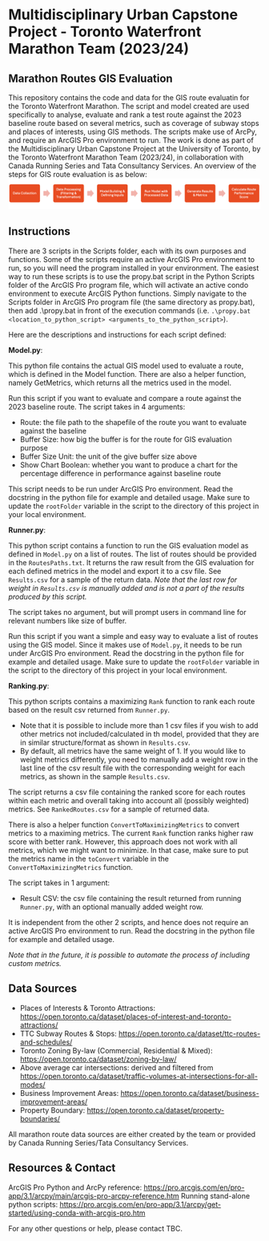 # Multidisciplinary Urban Capstone Project - Toronto Waterfront Marathon Team (2023/24)

## Marathon Routes GIS Evaluation

This repository contains the code and data for the GIS route evaluatin for the Toronto Waterfront Marathon. The script and model created are used specifically to analyse, evaluate and rank a test route against the 2023 baseline route based on several metrics, such as coverage of subway stops and places of interests, using GIS methods. The scripts make use of ArcPy, and require an ArcGIS Pro environment to run. The work is done as part of the Multidisciplinary Urban Capstone Project at the University of Toronto, by the Toronto Waterfront Marathon Team (2023/24), in collaboration with Canada Running Series and Tata Consultancy Services. An overview of the steps for GIS route evaluation is as below:
![6 Steps High Level Overview of GIS Route Evaluation Process](https://github.com/jiah29/TWM/blob/main/steps.png)


## Instructions

There are 3 scripts in the Scripts folder, each with its own purposes and functions. Some of the scripts require an active ArcGIS Pro environment to run, so you will need the program installed in your environment. The easiest way to run these scripts is to use the propy.bat script in the Python Scripts folder of the ArcGIS Pro program file, which will activate an active condo environment to execute ArcGIS Python functions. Simply navigate to the Scripts folder in ArcGIS Pro program file (the same directory as propy.bat), then add .\propy.bat in front of the execution commands (i.e. `.\propy.bat <location_to_python_script> <arguments_to_the_python_script>`).

Here are the descriptions and instructions for each script defined:

**Model.py**:

This python file contains the actual GIS model used to evaluate a route, which is defined in the Model function. There are also a helper function, namely GetMetrics, which returns all the metrics used in the model.

Run this script if you want to evaluate and compare a route against the 2023 baseline route. The script takes in 4 arguments:

- Route: the file path to the shapefile of the route you want to evaluate against the baseline
- Buffer Size: how big the buffer is for the route for GIS evaluation purpose
- Buffer Size Unit: the unit of the give buffer size above
- Show Chart Boolean: whether you want to produce a chart for the percentage difference in performance against baseline route

This script needs to be run under ArcGIS Pro environment. Read the docstring in the python file for example and detailed usage. Make sure to update the `rootFolder` variable in the script to the directory of this project in your local environment.

**Runner.py**:

This python script contains a function to run the GIS evaluation model as defined in `Model.py` on a list of routes. The list of routes should be provided in the `RoutesPaths.txt`. It returns the raw result from the GIS evaluation for each defined metrics in the model and export it to a csv file. See `Results.csv` for a sample of the return data. _Note that the last row for weight in `Results.csv` is manually added and is not a part of the results produced by this script._

The script takes no argument, but will prompt users in command line for relevant numbers like size of buffer.

Run this script if you want a simple and easy way to evaluate a list of routes using the GIS model. Since it makes use of `Model.py`, it needs to be run under ArcGIS Pro environment. Read the docstring in the python file for example and detailed usage. Make sure to update the `rootFolder` variable in the script to the directory of this project in your local environment.

**Ranking.py**:

This python scripts contains a maximizing `Rank` function to rank each route based on the result csv returned from `Runner.py`.

- Note that it is possible to include more than 1 csv files if you wish to add other metrics not included/calculated in th model, provided that they are in similar structure/format as shown in `Results.csv`.
- By default, all metrics have the same weight of 1. If you would like to weight metrics differently, you need to manually add a weight row in the last line of the csv result file with the corresponding weight for each metrics, as shown in the sample `Results.csv`.

The script returns a csv file containing the ranked score for each routes within each metric and overall taking into account all (possibly weighted) metrics. See `RankedRoutes.csv` for a sample of returned data.

There is also a helper function `ConvertToMaximizingMetrics` to convert metrics to a maximing metrics. The current `Rank` function ranks higher raw score with better rank. However, this approach does not work with all metrics, which we might want to minimize. In that case, make sure to put the metrics name in the `toConvert` variable in the `ConvertToMaximizingMetrics` function.

The script takes in 1 argument:

- Result CSV: the csv file containing the result returned from running `Runner.py`, with an optional manually added weight row.

It is independent from the other 2 scripts, and hence does not require an active ArcGIS Pro environment to run. Read the docstring in the python file for example and detailed usage.

_Note that in the future, it is possible to automate the process of including custom metrics._

## Data Sources

- Places of Interests & Toronto Attractions: https://open.toronto.ca/dataset/places-of-interest-and-toronto-attractions/
- TTC Subway Routes & Stops: https://open.toronto.ca/dataset/ttc-routes-and-schedules/
- Toronto Zoning By-law (Commercial, Residential & Mixed): https://open.toronto.ca/dataset/zoning-by-law/
- Above average car intersections: derived and filtered from https://open.toronto.ca/dataset/traffic-volumes-at-intersections-for-all-modes/
- Business Improvement Areas: https://open.toronto.ca/dataset/business-improvement-areas/
- Property Boundary: https://open.toronto.ca/dataset/property-boundaries/

All marathon route data sources are either created by the team or provided by Canada Running Series/Tata Consultancy Services.

## Resources & Contact

ArcGIS Pro Python and ArcPy reference: https://pro.arcgis.com/en/pro-app/3.1/arcpy/main/arcgis-pro-arcpy-reference.htm
Running stand-alone python scripts: https://pro.arcgis.com/en/pro-app/3.1/arcpy/get-started/using-conda-with-arcgis-pro.htm

For any other questions or help, please contact TBC.
